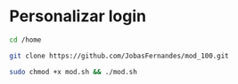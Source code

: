 # Personalizar login
```bash
cd /home
```  
```bash
git clone https://github.com/JobasFernandes/mod_100.git
```
```bash
sudo chmod +x mod.sh && ./mod.sh
``` 
